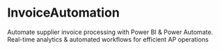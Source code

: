 # InvoiceAutomation
Automate supplier invoice processing with Power BI &amp; Power Automate. Real-time analytics &amp; automated workflows for efficient AP operations
